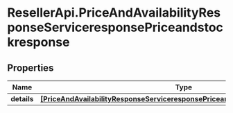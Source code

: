 # ResellerApi.PriceAndAvailabilityResponseServiceresponsePriceandstockresponse

## Properties

Name | Type | Description | Notes
------------ | ------------- | ------------- | -------------
**details** | [**[PriceAndAvailabilityResponseServiceresponsePriceandstockresponseDetailsInner]**](PriceAndAvailabilityResponseServiceresponsePriceandstockresponseDetailsInner.md) |  | [optional] 


